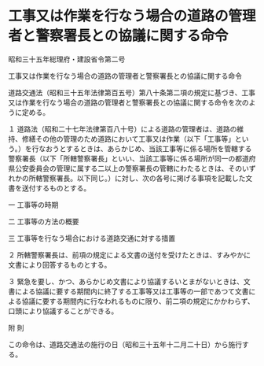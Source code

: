 # 工事又は作業を行なう場合の道路の管理者と警察署長との協議に関する命令

昭和三十五年総理府・建設省令第二号

工事又は作業を行なう場合の道路の管理者と警察署長との協議に関する命令

道路交通法（昭和三十五年法律第百五号）第八十条第二項の規定に基づき、工事又は作業を行なう場合の道路の管理者と警察署長との協議に関する命令を次のように定める。

１ 道路法（昭和二十七年法律第百八十号）による道路の管理者は、道路の維持、修繕その他の管理のため道路において工事又は作業（以下「工事等」という。）を行なおうとするときは、あらかじめ、当該工事等に係る場所を管轄する警察署長（以下「所轄警察署長」といい、当該工事等に係る場所が同一の都道府県公安委員会の管理に属する二以上の警察署長の管轄にわたるときは、そのいずれかの所轄警察署長。以下同じ。）に対し、次の各号に掲げる事項を記載した文書を送付するものとする。

一 工事等の時期

二 工事等の方法の概要

三 工事等を行なう場合における道路交通に対する措置

２ 所轄警察署長は、前項の規定による文書の送付を受けたときは、すみやかに文書により回答するものとする。

３ 緊急を要し、かつ、あらかじめ文書により協議するいとまがないときは、文書による協議に要する期間内に終了する工事等又は工事等の一部であつて文書による協議に要する期間内に行なわれるものに限り、前二項の規定にかかわらず、口頭により協議することができる。

附 則

この命令は、道路交通法の施行の日（昭和三十五年十二月二十日）から施行する。
